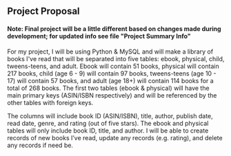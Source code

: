 ## Project Proposal
#### Note: Final project will be a little different based on changes made during development; for updated info see file "Project Summary Info"

For my project, I will be using Python & MySQL and will make a library of books I've read that will be separated into five tables: 
ebook, physical, child, tweens-teens, and adult. Ebook will contain 51 books, physical will contain 217 books, child (age 6 - 9) will 
contain 97 books, tweens-teens (age 10 - 17) will contain 57 books, and adult (age 18+) will contain 114 books for a total of 268 books. 
The first two tables (ebook & physical) will have the main primary keys (ASIN/ISBN respectively) and will be referenced by the other tables 
with foreign keys.  

The columns will include book ID (ASIN/ISBN), title, author, publish date, read date, genre, and rating (out of five stars). 
The ebook and physical tables will only include book ID, title, and author. I will be able to create records of new books I’ve read, 
update any records (e.g. rating), and delete any records if need be.
